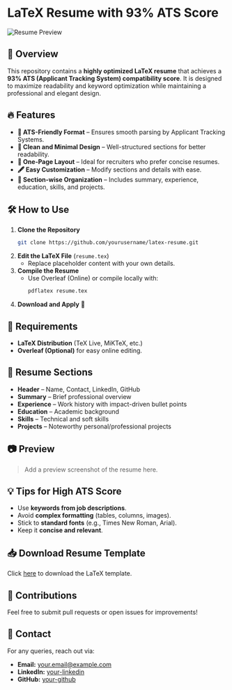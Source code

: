 # LaTeX Resume with 93% ATS Score

![Resume Preview](preview.png) <!-- Add a screenshot of the resume here -->

## 📌 Overview
This repository contains a **highly optimized LaTeX resume** that achieves a **93% ATS (Applicant Tracking System) compatibility score**. It is designed to maximize readability and keyword optimization while maintaining a professional and elegant design.

## 🔥 Features
- **📄 ATS-Friendly Format** – Ensures smooth parsing by Applicant Tracking Systems.
- **🎨 Clean and Minimal Design** – Well-structured sections for better readability.
- **📌 One-Page Layout** – Ideal for recruiters who prefer concise resumes.
- **🖋️ Easy Customization** – Modify sections and details with ease.
- **📑 Section-wise Organization** – Includes summary, experience, education, skills, and projects.

## 🛠️ How to Use
1. **Clone the Repository**
   ```bash
   git clone https://github.com/yourusername/latex-resume.git
   ```
2. **Edit the LaTeX File** (`resume.tex`)
   - Replace placeholder content with your own details.
3. **Compile the Resume**
   - Use Overleaf (Online) or compile locally with:
     ```bash
     pdflatex resume.tex
     ```
4. **Download and Apply** 🚀

## 📜 Requirements
- **LaTeX Distribution** (TeX Live, MiKTeX, etc.)
- **Overleaf (Optional)** for easy online editing.

## 🎯 Resume Sections
- **Header** – Name, Contact, LinkedIn, GitHub
- **Summary** – Brief professional overview
- **Experience** – Work history with impact-driven bullet points
- **Education** – Academic background
- **Skills** – Technical and soft skills
- **Projects** – Noteworthy personal/professional projects

## 📷 Preview
> Add a preview screenshot of the resume here.

## 💡 Tips for High ATS Score
- Use **keywords from job descriptions**.
- Avoid **complex formatting** (tables, columns, images).
- Stick to **standard fonts** (e.g., Times New Roman, Arial).
- Keep it **concise and relevant**.

## 📥 Download Resume Template
Click [here](resume.tex) to download the LaTeX template.

## 🤝 Contributions
Feel free to submit pull requests or open issues for improvements!

## 📩 Contact
For any queries, reach out via:
- **Email:** your.email@example.com
- **LinkedIn:** [your-linkedin](https://linkedin.com/in/yourprofile)
- **GitHub:** [your-github](https://github.com/yourusername)
